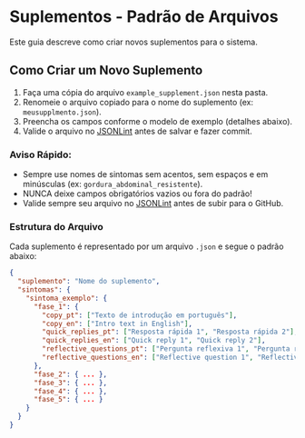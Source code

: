 # Suplementos - Padrão de Arquivos

Este guia descreve como criar novos suplementos para o sistema.

## Como Criar um Novo Suplemento

1. Faça uma cópia do arquivo `example_supplement.json` nesta pasta.
2. Renomeie o arquivo copiado para o nome do suplemento (ex: `meusupplmento.json`).
3. Preencha os campos conforme o modelo de exemplo (detalhes abaixo).
4. Valide o arquivo no [JSONLint](https://jsonlint.com) antes de salvar e fazer commit.

### Aviso Rápido:
- Sempre use nomes de sintomas sem acentos, sem espaços e em minúsculas (ex: `gordura_abdominal_resistente`).
- NUNCA deixe campos obrigatórios vazios ou fora do padrão!
- Valide sempre seu arquivo no [JSONLint](https://jsonlint.com) antes de subir para o GitHub.

### Estrutura do Arquivo

Cada suplemento é representado por um arquivo `.json` e segue o padrão abaixo:

```json
{
  "suplemento": "Nome do suplemento",
  "sintomas": {
    "sintoma_exemplo": {
      "fase_1": {
        "copy_pt": ["Texto de introdução em português"],
        "copy_en": ["Intro text in English"],
        "quick_replies_pt": ["Resposta rápida 1", "Resposta rápida 2"],
        "quick_replies_en": ["Quick reply 1", "Quick reply 2"],
        "reflective_questions_pt": ["Pergunta reflexiva 1", "Pergunta reflexiva 2"],
        "reflective_questions_en": ["Reflective question 1", "Reflective question 2"]
      },
      "fase_2": { ... },
      "fase_3": { ... },
      "fase_4": { ... },
      "fase_5": { ... }
    }
  }
}
